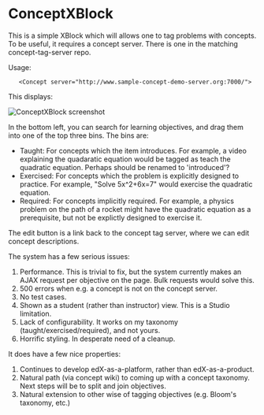 ConceptXBlock
===========

This is a simple XBlock which will allows one to tag problems with
concepts. To be useful, it requires a concept server. There is one in
the matching concept-tag-server repo.

Usage: 

       <Concept server="http://www.sample-concept-demo-server.org:7000/">

This displays: 

![ConceptXBlock screenshot](learning_objectives.png)

In the bottom left, you can search for learning objectives, and drag
them into one of the top three bins. The bins are: 

* Taught: For concepts which the item introduces. For example, a video
  explaining the quadaratic equation would be tagged as teach the
  quadratic equation. Perhaps should be renamed to 'introduced'? 
* Exercised: For concepts which the problem is explicitly designed to
  practice. For example, "Solve 5x^2+6x=7" would exercise the
  quadratic equation.
* Required: For concepts implicitly required. For example, a physics
  problem on the path of a rocket might have the quadratic equation
  as a prerequisite, but not be explictly designed to exercise it. 

The edit button is a link back to the concept tag server, where we can
edit concept descriptions.

The system has a few serious issues: 

1. Performance. This is trivial to fix, but the system currently makes
   an AJAX request per objective on the page. Bulk requests would
   solve this.
2. 500 errors when e.g. a concept is not on the concept server. 
3. No test cases. 
4. Shown as a student (rather than instructor) view. This is a Studio
   limitation. 
5. Lack of configurability. It works on my taxonomy
   (taught/exercised/required), and not yours.
6. Horrific styling. In desperate need of a cleanup. 

It does have a few nice properties: 

1. Continues to develop edX-as-a-platform, rather than
   edX-as-a-product.
2. Natural path (via concept wiki) to coming up with a concept
   taxonomy. Next steps will be to split and join objectives.
3. Natural extension to other wise of tagging objectives (e.g. Bloom's
   taxonomy, etc.)